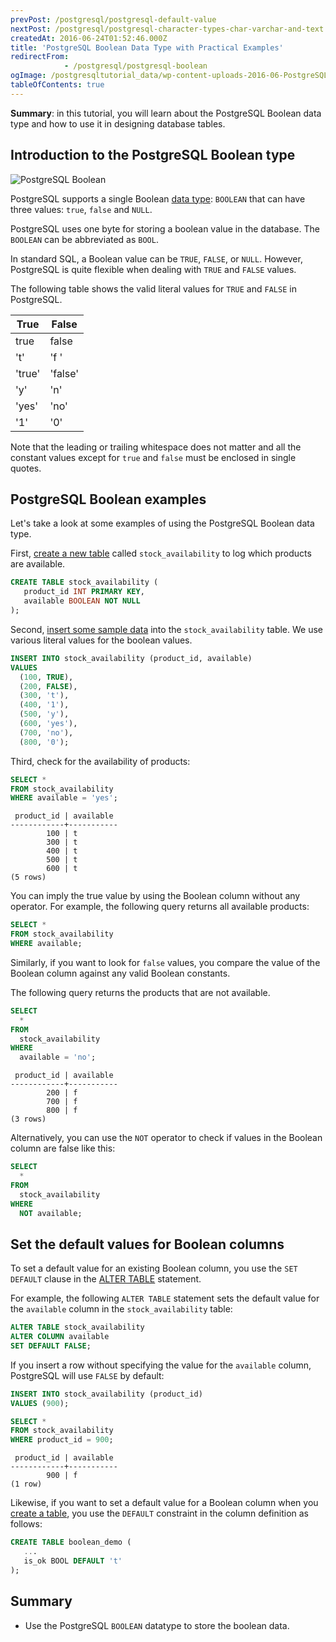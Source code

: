 ```yaml
---
prevPost: /postgresql/postgresql-default-value
nextPost: /postgresql/postgresql-character-types-char-varchar-and-text
createdAt: 2016-06-24T01:52:46.000Z
title: 'PostgreSQL Boolean Data Type with Practical Examples'
redirectFrom: 
            - /postgresql/postgresql-boolean
ogImage: /postgresqltutorial_data/wp-content-uploads-2016-06-PostgreSQL-Boolean-300x146.png
tableOfContents: true
---
```



**Summary**: in this tutorial, you will learn about the PostgreSQL Boolean data type and how to use it in designing database tables.

## Introduction to the PostgreSQL Boolean type

![PostgreSQL Boolean](/postgresqltutorial_data/wp-content-uploads-2016-06-PostgreSQL-Boolean-300x146.png)

PostgreSQL supports a single Boolean [data type](/postgresql/postgresql-data-types): `BOOLEAN` that can have three values: `true`, `false` and `NULL`.

PostgreSQL uses one byte for storing a boolean value in the database. The `BOOLEAN` can be abbreviated as `BOOL`.

In standard SQL, a Boolean value can be `TRUE`, `FALSE`, or `NULL`. However, PostgreSQL is quite flexible when dealing with `TRUE` and `FALSE` values.

The following table shows the valid literal values for `TRUE` and `FALSE` in PostgreSQL.

| True   | False   |
| ------ | ------- |
| true   | false   |
| 't'    | 'f '    |
| 'true' | 'false' |
| 'y'    | 'n'     |
| 'yes'  | 'no'    |
| '1'    | '0'     |

Note that the leading or trailing whitespace does not matter and all the constant values except for `true` and `false` must be enclosed in single quotes.

## PostgreSQL Boolean examples

Let's take a look at some examples of using the PostgreSQL Boolean data type.

First, [create a new table](/postgresql/postgresql-create-table) called `stock_availability` to log which products are available.

```sql
CREATE TABLE stock_availability (
   product_id INT PRIMARY KEY,
   available BOOLEAN NOT NULL
);
```

Second, [insert some sample data](/postgresql/postgresql-insert) into the `stock_availability` table. We use various literal values for the boolean values.

```sql
INSERT INTO stock_availability (product_id, available)
VALUES
  (100, TRUE),
  (200, FALSE),
  (300, 't'),
  (400, '1'),
  (500, 'y'),
  (600, 'yes'),
  (700, 'no'),
  (800, '0');
```

Third, check for the availability of products:

```sql
SELECT *
FROM stock_availability
WHERE available = 'yes';
```

```
 product_id | available
------------+-----------
        100 | t
        300 | t
        400 | t
        500 | t
        600 | t
(5 rows)
```

You can imply the true value by using the Boolean column without any operator. For example, the following query returns all available products:

```sql
SELECT *
FROM stock_availability
WHERE available;
```

Similarly, if you want to look for `false` values, you compare the value of the Boolean column against any valid Boolean constants.

The following query returns the products that are not available.

```sql
SELECT
  *
FROM
  stock_availability
WHERE
  available = 'no';
```

```
 product_id | available
------------+-----------
        200 | f
        700 | f
        800 | f
(3 rows)
```

Alternatively, you can use the `NOT` operator to check if values in the Boolean column are false like this:

```sql
SELECT
  *
FROM
  stock_availability
WHERE
  NOT available;
```

## Set the default values for Boolean columns

To set a default value for an existing Boolean column, you use the `SET DEFAULT` clause in the [ALTER TABLE](/postgresql/postgresql-alter-table) statement.

For example, the following `ALTER TABLE` statement sets the default value for the `available` column in the `stock_availability` table:

```sql
ALTER TABLE stock_availability
ALTER COLUMN available
SET DEFAULT FALSE;
```

If you insert a row without specifying the value for the `available` column, PostgreSQL will use `FALSE` by default:

```sql
INSERT INTO stock_availability (product_id)
VALUES (900);
```

```sql
SELECT *
FROM stock_availability
WHERE product_id = 900;
```

```
 product_id | available
------------+-----------
        900 | f
(1 row)
```

Likewise, if you want to set a default value for a Boolean column when you [create a table](/postgresql/postgresql-create-table), you use the `DEFAULT` constraint in the column definition as follows:

```sql
CREATE TABLE boolean_demo (
   ...
   is_ok BOOL DEFAULT 't'
);
```

## Summary

- Use the PostgreSQL `BOOLEAN` datatype to store the boolean data.
